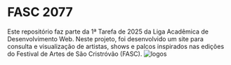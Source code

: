 # FASC 2077

Este repositório faz parte da 1ª Tarefa de 2025 da Liga Acadêmica de Desenvolvimento Web.
Neste projeto, foi desenvolvido um site para consulta e visualização de artistas, shows e palcos inspirados nas edições do Festival de Artes de São Cristróvão (FASC).
![logos](https://github.com/user-attachments/assets/2935a4ef-5906-450d-8023-37c0fb2bc802)
